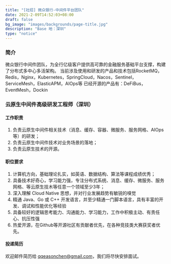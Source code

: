 ```yaml
---
title: "[社招] 微众银行-中间件平台团队"
date: 2021-2-09T14:52:03+08:00
draft: false
bg_image: "images/backgrounds/page-title.jpg"
description: "Base 地：深圳"
type: "notice"
---
```


### 简介

微众银行中间件团队，为全行亿级客户提供高可靠的金融服务基础平台支撑，构建了分布式多中心多活架构。
当前涉及使用和研发的产品和技术包括RocketMQ，Redis，Nginx，Kubernetes，SpringCloud，Nacos，Sentinel，ServiceMesh，ElasticAPM，AIOps等
已经开源的产品有：DeFiBus，EventMesh，Dockin

### 云原生中间件高级研发工程师（深圳）

#### 工作职责

1. 负责云原生中间件相关技术（消息、缓存、容器、微服务、服务网格、AIOps等）的研发；
2. 负责云原生中间件技术对业务场景的落地；
3. 负责云原生技术的开源。

#### 职位要求

1.  计算机方向，基础理论扎实，如英语、数据结构、算法等课程成绩优秀；
2.  具备技术好奇心，学习能力强，专注分布式系统、消息、缓存、微服务、服务网格、等云原生技木等任意一个领域至少3年；
3.  深入理解 Cloud Native 思想，并对行业发展趋势有敏锐的嗅觉
4.  精通 Java、Go 或 C++ 开发语言，并至少精通一门脚本语言，具有丰富的开发、调试和性能优化等经验
5.  具备较好的逻辑思考能力、沟通能力、学习能力，工作中积极主动、有责任心、抗压性强
6.  热爱开源，在Github等开源社区有贡献者优先，在各种竞技类大赛获奖者优先。


#### 投递简历

欢迎邮件简历给 qqeasonchen@gmail.com，我们将尽快安排面试。
